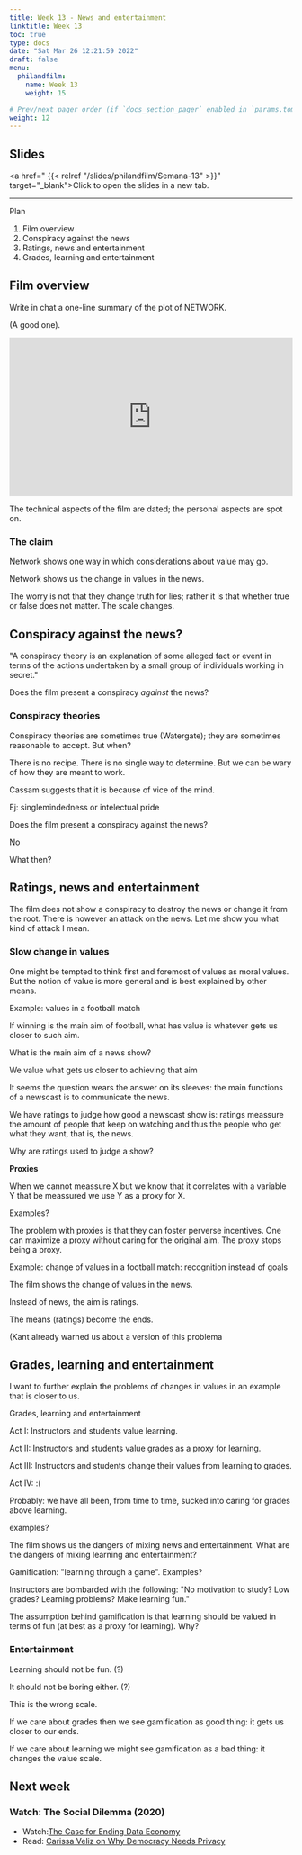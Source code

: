 ```yaml
---
title: Week 13 - News and entertainment
linktitle: Week 13  
toc: true
type: docs
date: "Sat Mar 26 12:21:59 2022"
draft: false
menu:
  philandfilm:
    name: Week 13
    weight: 15

# Prev/next pager order (if `docs_section_pager` enabled in `params.toml`)
weight: 12
---
```



## Slides


<a href=" {{< relref "/slides/philandfilm/Semana-13" >}}" target="_blank">Click to open the slides in a new tab.</a>


---

Plan

1.  Film overview
2.  Conspiracy against the news
3.  Ratings, news and entertainment
4.  Grades, learning and entertainment


## Film overview


Write in chat a one-line summary of the plot of NETWORK.

(A good one).

  <div style="width:100%;height:0;padding-bottom:56%;position:relative;"><iframe src="https://giphy.com/embed/l41YdsBZC6Im0L8cM" width="100%" height="100%" style="position:absolute" frameBorder="0" class="giphy-embed" allowFullScreen></iframe></div>

The technical aspects of the film are dated; the personal aspects are spot on.

### The claim

Network shows one way in which considerations about value may go.

Network shows us the change in values in the news.

The worry is not that they change truth for lies; rather it is that whether true or false does not matter. The scale changes.

  


## Conspiracy against the news?


"A conspiracy theory is an explanation of some alleged fact or event in terms of the actions undertaken by a small group of individuals working in secret."

Does the film present a conspiracy _against_ the news?

### Conspiracy theories

Conspiracy theories are sometimes true (Watergate); they are sometimes reasonable to accept. But when?

There is no recipe. There is no single way to determine. But we can be wary of how they are meant to work.

Cassam suggests that it is because of vice of the mind.

Ej: singlemindedness or intelectual pride

Does the film present a conspiracy against the news?

No

What then?



## Ratings, news and entertainment


The film does not show a conspiracy to destroy the news or change it from the root. There is however an attack on the news. Let me show you what kind of attack I mean.

### Slow change in values


One might be tempted to think first and foremost of values as moral values. But the notion of value is more general and is best explained by other means.

Example: values in a football match

If winning is the main aim of football, what has value is whatever gets us closer to such aim.

What is the main aim of a news show?

We value what gets us closer to achieving that aim

It seems the question wears the answer on its sleeves: the main functions of a newscast is to communicate the news.

We have ratings to judge how good a newscast show is: ratings meassure the amount of people that keep on watching and thus the people who get what they want, that is, the news.

Why are ratings used to judge a show?

**Proxies**

When we cannot meassure X but we know that it correlates with a variable Y that be meassured we use Y as a proxy for X.

Examples?

The problem with proxies is that they can foster perverse incentives. One can maximize a proxy without caring for the original aim. The proxy stops being a proxy.

Example: change of values in a football match: recognition instead of goals

The film shows the change of values in the news.

Instead of news, the aim is ratings.

The means (ratings) become the ends.

(Kant already warned us about a version of this problema

  


## Grades, learning and entertainment


I want to further explain the problems of changes in values in an example that is closer to us.

Grades, learning and entertainment

Act I: Instructors and students value learning.

Act II: Instructors and students value grades as a proxy for learning.

Act III: Instructors and students change their values from learning to grades.

Act IV: :(

Probably: we have all been, from time to time, sucked into caring for grades above learning.

examples?

The film shows us the dangers of mixing news and entertainment. What are the dangers of mixing learning and entertainment?

Gamification: "learning through a game". Examples?

Instructors are bombarded with the following: "No motivation to study? Low grades? Learning problems? Make learning fun."

The assumption behind gamification is that learning should be valued in terms of fun (at best as a proxy for learning). Why?

### Entertainment

Learning should not be fun. (?)

It should not be boring either. (?)

This is the wrong scale.

If we care about grades then we see gamification as good thing: it gets us closer to our ends.

If we care about learning we might see gamification as a bad thing: it changes the value scale.

## Next week
### Watch: The Social Dilemma (2020)
* Watch:[The Case for Ending Data Economy](https://www.youtube.com/watch?v=luCXlPYrTP4)
* Read: [Carissa Veliz on Why Democracy Needs Privacy](http://bostonreview.net/science-nature-politics/carissa-veliz-power-privacy)
